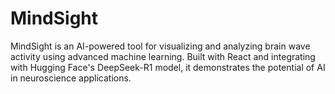 # MindSight
 MindSight is an AI-powered tool for visualizing and analyzing brain wave activity               using advanced machine learning. Built with React and integrating with Hugging Face's               DeepSeek-R1 model, it demonstrates the potential of AI in neuroscience applications.
